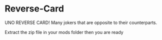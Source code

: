 # Reverse-Card
UNO REVERSE CARD! Many jokers that are opposite to their counterparts.

Extract the zip file in your mods folder then you are ready
